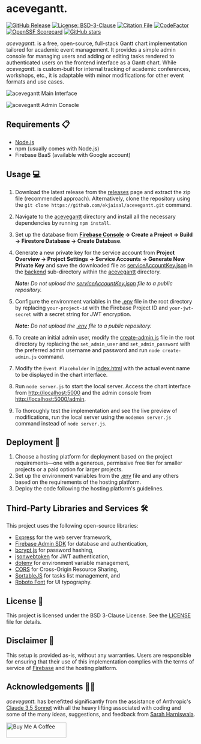 # acevegantt.
[![GitHub Release](https://img.shields.io/github/v/release/ekjaisal/acevegantt?color=141414&label=Release)](https://github.com/ekjaisal/acevegantt/releases) [![License: BSD-3-Clause](https://img.shields.io/badge/License-BSD_3--Clause-141414.svg)](https://github.com/ekjaisal/acevegantt/blob/main/LICENSE) [![Citation File](https://img.shields.io/badge/Citation-CFF-141414.svg)](https://github.com/ekjaisal/acevegantt/blob/main/CITATION.cff) [![CodeFactor](https://www.codefactor.io/repository/github/ekjaisal/acevegantt/badge/main)](https://www.codefactor.io/repository/github/ekjaisal/acevegantt/overview/main) [![OpenSSF Scorecard](https://api.scorecard.dev/projects/github.com/ekjaisal/acevegantt/badge)](https://scorecard.dev/viewer/?uri=github.com/ekjaisal/acevegantt) [![GitHub stars](https://img.shields.io/github/stars/ekjaisal/acevegantt?color=141414)](https://github.com/ekjaisal/acevegantt/stargazers)

*acevegantt.* is a free, open-source, full-stack Gantt chart implementation tailored for academic event management. It provides a simple admin console for managing users and adding or editing tasks rendered to authenticated users on the frontend interface as a Gantt chart. While *acevegantt.* is custom-built for internal tracking of academic conferences, workshops, etc., it is adaptable with minor modifications for other event formats and use cases.

![acevegantt Main Interface](assets/screenshots/main_interface.jpg)

![acevegantt Admin Console](assets/screenshots/admin_console.jpg)

## Requirements 📋

- [Node.js](https://nodejs.org)
- npm (usually comes with Node.js)
- Firebase BaaS (available with Google account)

## Usage 💻

1. Download the latest release from the [releases](https://github.com/ekjaisal/acevegantt/releases) page and extract the zip file (recommended approach). Alternatively, clone the repository using the `git clone https://github.com/ekjaisal/acevegantt.git` command.

2. Navigate to the <u>acevegantt</u> directory and install all the necessary dependencies by running `npm install`.

3. Set up the database from **[Firebase Console](https://console.firebase.google.com) → Create a Project →  Build → Firestore Database → Create Database**.

4. Generate a new private key for the service account from **Project Overview → Project Settings → Service Accounts → Generate New Private Key** and save the downloaded file as <u>serviceAccountKey.json</u> in the <u>backend</u> sub-directory within the <u>acevegantt</u> directory.

   ***Note:** Do not upload the <u>serviceAccountKey.json</u> file to a public repository.*

5. Configure the environment variables in the <u>.env</u> file in the root directory by replacing `your-project-id` with the Firebase Project ID and `your-jwt-secret` with a secret string for JWT encryption.

   ***Note:** Do not upload the <u>.env</u> file to a public repository.*

6. To create an initial admin user, modify the <u>create-admin.js</u> file in the root directory by replacing the `set_admin_user` and `set_admin_password` with the preferred admin username and password and run `node create-admin.js` command.

7. Modify the `Event Placeholder` in <u>index.html</u> with the actual event name to be displayed in the chart interface.

8. Run `node server.js` to start the local server. Access the chart interface from [http://localhost:5000](http://localhost:5000) and the admin console from [http://localhost:5000/admin](http://localhost:5000/admin).

9. To thoroughly test the implementation and see the live preview of modifications, run the local server using the `nodemon server.js` command instead of `node server.js`.

## Deployment 🚀

1. Choose a hosting platform for deployment based on the project requirements—one with a generous, permissive free tier for smaller projects or a paid option for larger projects.
2. Set up the environment variables from the <u>.env</u> file and any others based on the requirements of the hosting platform.
3. Deploy the code following the hosting platform's guidelines.

## Third-Party Libraries and Services 🛠️

This project uses the following open-source libraries:

- [Express](https://expressjs.com/) for the web server framework,
- [Firebase Admin SDK](https://firebase.google.com/docs/admin/setup) for database and authentication,
- [bcrypt.js](https://github.com/dcodeIO/bcrypt.js) for password hashing,
- [jsonwebtoken](https://github.com/auth0/node-jsonwebtoken) for JWT authentication,
- [dotenv](https://github.com/motdotla/dotenv) for environment variable management,
- [CORS](https://github.com/expressjs/cors) for Cross-Origin Resource Sharing,
- [SortableJS](https://github.com/SortableJS/Sortable) for tasks list management, and
- [Roboto Font](https://fonts.google.com/specimen/Roboto) for UI typography.

## License 📄

This project is licensed under the BSD 3-Clause License. See the [LICENSE](LICENSE) file for details.

## Disclaimer 📣

This setup is provided as-is, without any warranties. Users are responsible for ensuring that their use of this implementation complies with the terms of service of [Firebase](https://firebase.google.com/terms) and the hosting platform.

## Acknowledgements 🤝🏾

*acevegantt.* has benefitted significantly from the assistance of Anthropic's [Claude 3.5 Sonnet](https://www.anthropic.com/news/claude-3-5-sonnet) with all the heavy lifting associated with coding and some of the many ideas, suggestions, and feedback from [Sarah Harniswala](https://github.com/SarahHarniswala).

<a href="https://www.buymeacoffee.com/ekjaisal" target="_blank"><img src="https://cdn.buymeacoffee.com/buttons/v2/default-yellow.png" alt="Buy Me A Coffee" style="height: 40px !important;width: 160px !important;" ></a>
